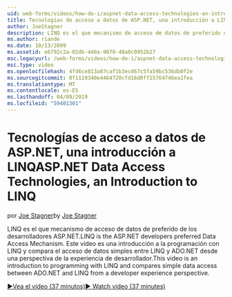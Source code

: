 ```yaml
---
uid: web-forms/videos/how-do-i/aspnet-data-access-technologies-an-introduction-to-linq
title: Tecnologías de acceso a datos de ASP.NET, una introducción a LINQ | Microsoft Docs
author: JoeStagner
description: LINQ es el que mecanismo de acceso de datos de preferido de los desarrolladores ASP.NET. Este vídeo es una introducción a la programación con LINQ y compara datos simples acceso betwee...
ms.author: riande
ms.date: 10/13/2009
ms.assetid: e6792c2a-02db-440a-9070-40a0c0952b27
msc.legacyurl: /web-forms/videos/how-do-i/aspnet-data-access-technologies-an-introduction-to-linq
msc.type: video
ms.openlocfilehash: 4fd6ce813a87caf1b3ecd67c5fa59bc536db0f2e
ms.sourcegitcommit: 0f1119340e4464720cfd16d0ff15764746ea1fea
ms.translationtype: MT
ms.contentlocale: es-ES
ms.lasthandoff: 04/09/2019
ms.locfileid: "59401301"
---
```

# <a name="aspnet-data-access-technologies-an-introduction-to-linq"></a><span data-ttu-id="c5712-104">Tecnologías de acceso a datos de ASP.NET, una introducción a LINQ</span><span class="sxs-lookup"><span data-stu-id="c5712-104">ASP.NET Data Access Technologies, an Introduction to LINQ</span></span>

<span data-ttu-id="c5712-105">por [Joe Stagner](https://github.com/JoeStagner)</span><span class="sxs-lookup"><span data-stu-id="c5712-105">by [Joe Stagner](https://github.com/JoeStagner)</span></span>

<span data-ttu-id="c5712-106">LINQ es el que mecanismo de acceso de datos de preferido de los desarrolladores ASP.NET.</span><span class="sxs-lookup"><span data-stu-id="c5712-106">LINQ is the ASP.NET developers preferred Data Access Mechanism.</span></span> <span data-ttu-id="c5712-107">Este vídeo es una introducción a la programación con LINQ y compara el acceso de datos simples entre LINQ y ADO.NET desde una perspectiva de la experiencia de desarrollador.</span><span class="sxs-lookup"><span data-stu-id="c5712-107">This video is an introduction to programming with LINQ and compares simple data access between ADO.NET and LINQ from a developer experience perspective.</span></span>

[<span data-ttu-id="c5712-108">&#9654;Vea el vídeo (37 minutos)</span><span class="sxs-lookup"><span data-stu-id="c5712-108">&#9654; Watch video (37 minutes)</span></span>](https://channel9.msdn.com/Blogs/ASP-NET-Site-Videos/aspnet-data-access-technologies-an-introduction-to-linq)
